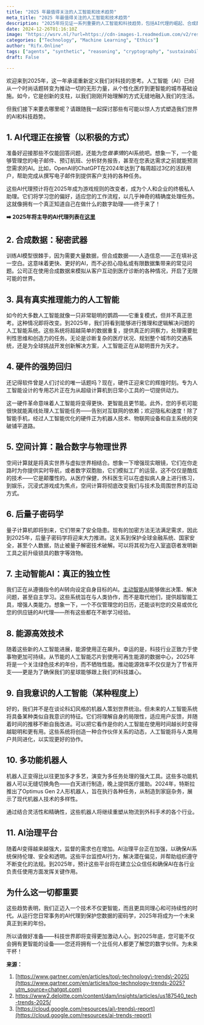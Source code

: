 ```yaml
---
title: "2025 年最值得关注的人工智能和技术趋势"
meta_title: "2025 年最值得关注的人工智能和技术趋势"
description: "2025年将见证一系列重要的人工智能和科技趋势，包括AI代理的崛起、合成数据的应用、具备推理能力的AI、硬件的强势回归、空间计算的融合、后量子密码学的发展、主动智能AI的独立性、能源高效技术的推进、自我意识的AI、多功能机器人的演变以及AI治理平台的加强。这些趋势将推动科技更智能、同理心更强和可持续性更高的发展，重塑人类与技术的互动方式。"
date: 2024-12-26T01:16:10Z
image: "https://wsrv.nl/?url=https://cdn-images-1.readmedium.com/v2/resize:fit:800/1*v9odL_kfv_cgqjzJCo9_oQ.jpeg"
categories: ["Technology", "Machine Learning", "Ethics"]
author: "Rifx.Online"
tags: ["agents", "synthetic", "reasoning", "cryptography", "sustainability"]
draft: False

---
```






欢迎来到2025年，这一年承诺重新定义我们对科技的思考。人工智能（AI）已经从一个时尚话题转变为推动一切的无形力量，从个性化医疗到更智能的城市基础设施。如今，它是创新的支柱，以我们刚刚开始理解的方式无缝地融入我们的生活。

但我们接下来要去哪里呢？请跟随我一起探讨那些有可能以惊人方式塑造我们世界的AI和科技趋势。

## 1\. AI代理正在接管（以积极的方式）

准备好迎接那些不仅能回答问题，还能为您*做事情*的AI系统吧。想象一下，一个能够管理您的电子邮件、预订航班、分析财务报告，甚至在您表达需求之前就能预测您需求的AI。比如，OpenAI的ChatGPT在2024年达到了每周超过3亿的活跃用户，帮助完成从撰写电子邮件到提供客户支持的各种任务。

这些AI代理预计将在2025年成为游戏规则的改变者，成为个人和企业的终极私人助理。它们将学习您的偏好，适应您的工作流程，以几乎神奇的精确度处理任务。这就像拥有一个真正知道自己在做什么的数字助理——终于来了！

**➡️ 2025年将主导的AI代理列表在[这里](https://readmedium.com/a-list-of-ai-agents-set-to-dominate-in-2025-028f975c5b99)**

## 2\. 合成数据：秘密武器

训练AI模型很棘手，因为需要大量数据，但合成数据——人造信息——正在填补这一空白。这意味着更快、更好的AI，而不必担心隐私或有限数据集带来的常见问题。公司正在使用合成数据来模拟从客户互动到医疗诊断的各种情况，开启了无限可能的世界。

## 3\. 具有真实推理能力的人工智能

如今的大多数人工智能就像一只非常聪明的鹦鹉——它重复模式，但并不真正思考。这种情况即将改变。到2025年，我们将看到能够进行推理和逻辑解决问题的人工智能系统。这些系统将超越简单的数据重复，提供真正的洞察力，处理需要批判性思维和创造力的任务。无论是诊断复杂的医疗状况、规划整个城市的交通系统，还是为全球挑战开发创新解决方案，人工智能正在从聪明晋升为天才。

## 4\. 硬件的强势回归

还记得软件曾是人们讨论的唯一话题吗？现在，硬件正迎来它的辉煌时刻。专为人工智能设计的专用芯片正在为从超级计算机到日常小工具的一切提供动力。

这一硬件革命意味着人工智能将变得更快、更智能且更节能。此外，您的手机可能很快就能离线处理人工智能任务——告别对互联网的依赖；欢迎隐私和速度！除了智能手机，经过人工智能优化的硬件正为机器人技术、物联网设备和自主系统的突破铺平道路。

## 5\. 空间计算：融合数字与物理世界

空间计算就是将真实世界与虚拟世界相结合。想象一下增强现实眼镜，它们在你走路时为你提供实时导航，或者数字双胞胎，它们模拟工厂的运营。这不仅仅是酷炫的技术——它是颠覆性的。从医疗保健，外科医生可以在虚拟病人身上进行练习，到娱乐，沉浸式游戏成为焦点，空间计算将彻底改变我们与技术及周围世界的互动方式。

## 6\. 后量子密码学

量子计算机即将到来，它们带来了安全隐患。现有的加密方法无法满足需求，因此到2025年，后量子密码学将迎来大力推进。这关系到保护全球金融系统、国家安全，甚至个人数据，防止被量子解密技术破解。可以将其视为在入室盗窃者发明新工具之前升级锁具的数字等效物。

## 7\. 主动智能AI：真正的独立性

我们正在从遵循指令的AI转向设定自身目标的AI。[主动智能AI](https://addepto.com/blog/agentic-ai-how-to-build-smarter-rag-applications/)能够做出决策、解决问题，甚至自主学习。这些系统旨在与人类协作，而不是取代他们，提供超智能工具，增强人类能力。想象一下，一个不仅管理您的日历，还能谈判您的交易或优化您的供应链的AI代理——所有这些都在不断学习经验。

## 8\. 能源高效技术

随着这些新的人工智能进展，能源使用正在飙升。幸运的是，科技行业正致力于使事物更加可持续。从节能的人工智能芯片到使用可再生能源的数据中心，2025年将是一个关注绿色技术的年份，而不牺牲性能。推动能源效率不仅仅是为了节省开支——更是为了确保我们的星球能够跟上我们的科技雄心。

## 9\. 自我意识的人工智能（某种程度上）

好的，我们并不是在谈论科幻风格的机器人策划世界统治。但未来的人工智能系统将具备某种类似自我意识的特征。它们将理解自身的局限性，适应用户反馈，并随着时间的推移不断自我改进。可以把它看作是你的人工智能在使用时间越长时变得越聪明和更有用。这些系统将创造一种合作伙伴关系的动态，人工智能将与人类用户共同进化，以实现更好的协作。

## 10\. 多功能机器人

机器人正变得比以往更加多才多艺，演变为多任务处理的强大工具。这些多功能机器人可以无缝切换角色——白天进行制造，晚上提供医疗援助。2024年，特斯拉推出了Optimus Gen 2人形机器人，旨在执行各种任务，从制造到家庭杂务，展示了现代机器人技术的多样性。

通过结合灵活性和精确性，这些机器人将继续重塑从物流到外科手术的各个行业。

## 11\. AI治理平台

随着AI变得越来越强大，监督的需求也在增加。AI治理平台正在加强，以确保AI系统保持伦理、安全和透明。这些平台监控AI行为，解决潜在偏见，并帮助组织遵守不断变化的法规。到2025年，预计这些平台将在建立公众信任和确保AI在各行业负责任使用方面发挥关键作用。

## 为什么这一切都重要

这些趋势表明，我们正迈入一个技术不仅更智能，而且更具同理心和可持续性的时代。从运行您日常事务的AI代理到保护您数据的密码学，2025年将成为一个未来真正到来的年份。

所以请做好准备——科技世界即将变得更加激动人心。到2025年底，您可能不仅会拥有更智能的设备——您还将拥有一个比任何人都更了解您的数字伙伴。为未来干杯！

**来源：**

1. [https://www.gartner.com/en/articles/top\-technology\-trends\-2025](https://www.gartner.com/en/articles/top-technology-trends-2025?utm_source=chatgpt.com)
2. [https://www2\.deloitte.com/content/dam/insights/articles/us187540\_tech\-trends\-2025/](https://www2.deloitte.com/content/dam/insights/articles/us187540_tech-trends-2025/)
3. [https://cloud.google.com/resources/ai\-trends\-report](https://cloud.google.com/resources/ai-trends-report)

